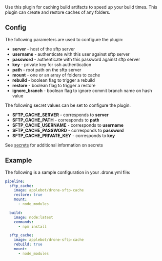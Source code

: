 Use this plugin for caching build artifacts to speed up your build times. This
plugin can create and restore caches of any folders.

## Config

The following parameters are used to configure the plugin:

* **server** - host of the sftp server
* **username** - authenticate with this user against sftp server
* **password** - authenticate with this password against sftp server
* **key** - private key for ssh authentication
* **path** - root path on the sftp server
* **mount** - one or an array of folders to cache
* **rebuild** - boolean flag to trigger a rebuild
* **restore** - boolean flag to trigger a restore
* **ignore_branch** - boolean flag to ignore commit branch name on hash value

The following secret values can be set to configure the plugin.

* **SFTP_CACHE_SERVER** - corresponds to **server**
* **SFTP_CACHE_PATH** - corresponds to **path**
* **SFTP_CACHE_USERNAME** - corresponds to **username**
* **SFTP_CACHE_PASSWORD** - corresponds to **password**
* **SFTP_CACHE_PRIVATE_KEY** - corresponds to **key**

See [secrets](http://readme.drone.io/usage/secret-guide/) for additional
information on secrets

## Example

The following is a sample configuration in your .drone.yml file:

```yaml
pipeline:
  sftp_cache:
    image: applebot/drone-sftp-cache
    restore: true
    mount:
      - node_modules

  build:
    image: node:latest
    commands:
      - npm install

  sftp_cache:
    image: applebot/drone-sftp-cache
    rebuild: true
    mount:
      - node_modules
```
